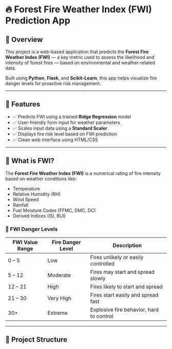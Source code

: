 # 🔥 Forest Fire Weather Index (FWI) Prediction App

## 🌲 Overview

This project is a web-based application that predicts the **Forest Fire Weather Index (FWI)** — a key metric used to assess the likelihood and intensity of forest fires — based on environmental and weather-related data.

Built using **Python**, **Flask**, and **Scikit-Learn**, this app helps visualize fire danger levels for proactive risk management.

---

## 🚀 Features

- ✅ Predicts FWI using a trained **Ridge Regression** model  
- ✅ User-friendly form input for weather parameters  
- ✅ Scales input data using a **Standard Scaler**  
- ✅ Displays fire risk level based on FWI prediction  
- ✅ Clean web interface using HTML/CSS  

---

## 🧠 What is FWI?

The **Forest Fire Weather Index (FWI)** is a numerical rating of fire intensity based on weather conditions like:

- Temperature
- Relative Humidity (RH)
- Wind Speed
- Rainfall
- Fuel Moisture Codes (FFMC, DMC, DC)
- Derived Indices (ISI, BUI)

### 🔢 FWI Danger Levels

| FWI Value Range | Fire Danger Level | Description |
|-----------------|-------------------|-------------|
| 0 – 5           | Low               | Fires unlikely or easily controlled |
| 5 – 12          | Moderate          | Fires may start and spread slowly |
| 12 – 21         | High              | Fires likely to start and spread |
| 21 – 30         | Very High         | Fires start easily and spread fast |
| 30+             | Extreme           | Explosive fire behavior, hard to control |

---

## 📁 Project Structure

